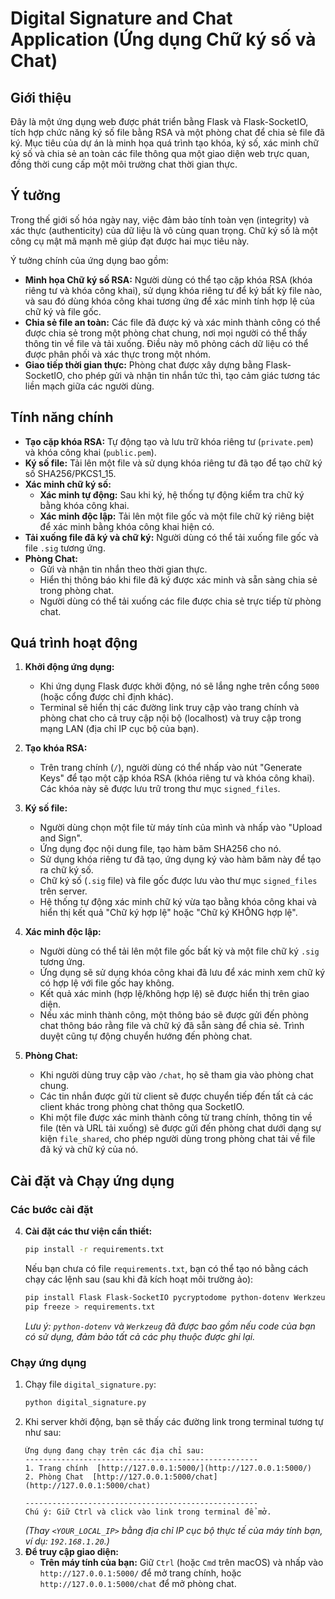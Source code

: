# Digital Signature and Chat Application (Ứng dụng Chữ ký số và Chat)

## Giới thiệu

Đây là một ứng dụng web được phát triển bằng Flask và Flask-SocketIO, tích hợp chức năng ký số file bằng RSA và một phòng chat để chia sẻ file đã ký. Mục tiêu của dự án là minh họa quá trình tạo khóa, ký số, xác minh chữ ký số và chia sẻ an toàn các file thông qua một giao diện web trực quan, đồng thời cung cấp một môi trường chat thời gian thực.

## Ý tưởng

Trong thế giới số hóa ngày nay, việc đảm bảo tính toàn vẹn (integrity) và xác thực (authenticity) của dữ liệu là vô cùng quan trọng. Chữ ký số là một công cụ mật mã mạnh mẽ giúp đạt được hai mục tiêu này.

Ý tưởng chính của ứng dụng bao gồm:

* **Minh họa Chữ ký số RSA:** Người dùng có thể tạo cặp khóa RSA (khóa riêng tư và khóa công khai), sử dụng khóa riêng tư để ký bất kỳ file nào, và sau đó dùng khóa công khai tương ứng để xác minh tính hợp lệ của chữ ký và file gốc.
* **Chia sẻ file an toàn:** Các file đã được ký và xác minh thành công có thể được chia sẻ trong một phòng chat chung, nơi mọi người có thể thấy thông tin về file và tải xuống. Điều này mô phỏng cách dữ liệu có thể được phân phối và xác thực trong một nhóm.
* **Giao tiếp thời gian thực:** Phòng chat được xây dựng bằng Flask-SocketIO, cho phép gửi và nhận tin nhắn tức thì, tạo cảm giác tương tác liền mạch giữa các người dùng.

## Tính năng chính

* **Tạo cặp khóa RSA:** Tự động tạo và lưu trữ khóa riêng tư (`private.pem`) và khóa công khai (`public.pem`).
* **Ký số file:** Tải lên một file và sử dụng khóa riêng tư đã tạo để tạo chữ ký số SHA256/PKCS1_15.
* **Xác minh chữ ký số:**
    * **Xác minh tự động:** Sau khi ký, hệ thống tự động kiểm tra chữ ký bằng khóa công khai.
    * **Xác minh độc lập:** Tải lên một file gốc và một file chữ ký riêng biệt để xác minh bằng khóa công khai hiện có.
* **Tải xuống file đã ký và chữ ký:** Người dùng có thể tải xuống file gốc và file `.sig` tương ứng.
* **Phòng Chat:**
    * Gửi và nhận tin nhắn theo thời gian thực.
    * Hiển thị thông báo khi file đã ký được xác minh và sẵn sàng chia sẻ trong phòng chat.
    * Người dùng có thể tải xuống các file được chia sẻ trực tiếp từ phòng chat.

## Quá trình hoạt động

1.  **Khởi động ứng dụng:**
    * Khi ứng dụng Flask được khởi động, nó sẽ lắng nghe trên cổng `5000` (hoặc cổng được chỉ định khác).
    * Terminal sẽ hiển thị các đường link truy cập vào trang chính và phòng chat cho cả truy cập nội bộ (localhost) và truy cập trong mạng LAN (địa chỉ IP cục bộ của bạn).

2.  **Tạo khóa RSA:**
    * Trên trang chính (`/`), người dùng có thể nhấp vào nút "Generate Keys" để tạo một cặp khóa RSA (khóa riêng tư và khóa công khai). Các khóa này sẽ được lưu trữ trong thư mục `signed_files`.

3.  **Ký số file:**
    * Người dùng chọn một file từ máy tính của mình và nhấp vào "Upload and Sign".
    * Ứng dụng đọc nội dung file, tạo hàm băm SHA256 cho nó.
    * Sử dụng khóa riêng tư đã tạo, ứng dụng ký vào hàm băm này để tạo ra chữ ký số.
    * Chữ ký số (`.sig` file) và file gốc được lưu vào thư mục `signed_files` trên server.
    * Hệ thống tự động xác minh chữ ký vừa tạo bằng khóa công khai và hiển thị kết quả "Chữ ký hợp lệ" hoặc "Chữ ký KHÔNG hợp lệ".

4.  **Xác minh độc lập:**
    * Người dùng có thể tải lên một file gốc bất kỳ và một file chữ ký `.sig` tương ứng.
    * Ứng dụng sẽ sử dụng khóa công khai đã lưu để xác minh xem chữ ký có hợp lệ với file gốc hay không.
    * Kết quả xác minh (hợp lệ/không hợp lệ) sẽ được hiển thị trên giao diện.
    * Nếu xác minh thành công, một thông báo sẽ được gửi đến phòng chat thông báo rằng file và chữ ký đã sẵn sàng để chia sẻ. Trình duyệt cũng tự động chuyển hướng đến phòng chat.

5.  **Phòng Chat:**
    * Khi người dùng truy cập vào `/chat`, họ sẽ tham gia vào phòng chat chung.
    * Các tin nhắn được gửi từ client sẽ được chuyển tiếp đến tất cả các client khác trong phòng chat thông qua SocketIO.
    * Khi một file được xác minh thành công từ trang chính, thông tin về file (tên và URL tải xuống) sẽ được gửi đến phòng chat dưới dạng sự kiện `file_shared`, cho phép người dùng trong phòng chat tải về file đã ký và chữ ký của nó.

## Cài đặt và Chạy ứng dụng

### Các bước cài đặt



4.  **Cài đặt các thư viện cần thiết:**
    ```bash
    pip install -r requirements.txt
    ```
    Nếu bạn chưa có file `requirements.txt`, bạn có thể tạo nó bằng cách chạy các lệnh sau (sau khi đã kích hoạt môi trường ảo):
    ```bash
    pip install Flask Flask-SocketIO pycryptodome python-dotenv Werkzeug
    pip freeze > requirements.txt
    ```
    *Lưu ý: `python-dotenv` và `Werkzeug` đã được bao gồm nếu code của bạn có sử dụng, đảm bảo tất cả các phụ thuộc được ghi lại.*

### Chạy ứng dụng

1.  Chạy file `digital_signature.py`:
    ```bash
    python digital_signature.py
    ```
2.  Khi server khởi động, bạn sẽ thấy các đường link trong terminal tương tự như sau:
    ```
    Ứng dụng đang chạy trên các địa chỉ sau:
    ----------------------------------------------------
    1. Trang chính  [http://127.0.0.1:5000/](http://127.0.0.1:5000/)
    2. Phòng Chat  [http://127.0.0.1:5000/chat](http://127.0.0.1:5000/chat)
   
    ----------------------------------------------------
    Chú ý: Giữ Ctrl và click vào link trong terminal để mở.
    ```
    *(Thay `<YOUR_LOCAL_IP>` bằng địa chỉ IP cục bộ thực tế của máy tính bạn, ví dụ: `192.168.1.20`.)*
3.  **Để truy cập giao diện:**
    * **Trên máy tính của bạn:** Giữ `Ctrl` (hoặc `Cmd` trên macOS) và nhấp vào `http://127.0.0.1:5000/` để mở trang chính, hoặc `http://127.0.0.1:5000/chat` để mở phòng chat.
   

